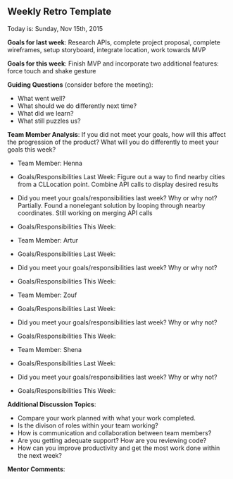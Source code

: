 ## Weekly Retro Template 
Today is: Sunday, Nov 15th, 2015

**Goals for last week**:
Research APIs, complete project proposal, complete wireframes, setup storyboard, integrate location, work towards MVP

**Goals for this week**:
Finish MVP and incorporate two additional features: force touch and shake gesture

**Guiding Questions** (consider before the meeting):

*  What went well?
*  What should we do differently next time?
*  What did we learn?
*  What still puzzles us?

**Team Member Analysis**:
If you did not meet your goals, how will this affect the progression of the product? What will you do differently to meet your goals this week?

* Team Member: Henna
* Goals/Responsibilities Last Week: Figure out a way to find nearby cities from a CLLocation point. Combine API calls to display desired results
* Did you meet your goals/responsibilities last week? Why or why not? Partially. Found a nonelegant solution by looping through nearby coordinates. Still working on merging API calls
* Goals/Responsibilities This Week:

*  Team Member: Artur 
* Goals/Responsibilities Last Week: 
* Did you meet your goals/responsibilities last week? Why or why not?
* Goals/Responsibilities This Week:

*  Team Member: Zouf
* Goals/Responsibilities Last Week: 
* Did you meet your goals/responsibilities last week? Why or why not?
* Goals/Responsibilities This Week:

* Team Member: Shena
* Goals/Responsibilities Last Week: 
* Did you meet your goals/responsibilities last week? Why or why not?
* Goals/Responsibilities This Week:

**Additional Discussion Topics**:

*  Compare your work planned with what your work completed. 
*  Is the divison of roles within your team working?
*  How is communication and collaboration between team members?
*  Are you getting adequate support? How are you reviewing code?
*  How can you improve productivity and get the most work done within the next week?

**Mentor Comments**:
